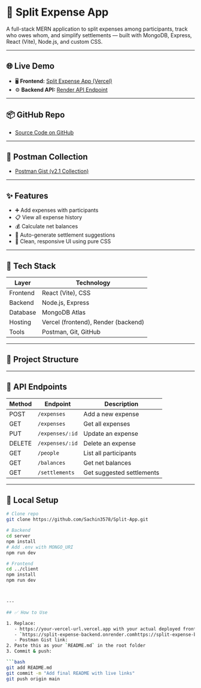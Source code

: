 # 💸 Split Expense App

A full-stack MERN application to split expenses among participants, track who owes whom, and simplify settlements — built with MongoDB, Express, React (Vite), Node.js, and custom CSS.

---

## 🌐 Live Demo

- 🖥️ **Frontend:** [Split Expense App (Vercel)](https://your-vercel-url.vercel.app)
- ⚙️ **Backend API:** [Render API Endpoint](https://your-render-url.onrender.com/expenses)

---

## 📦 GitHub Repo

- [Source Code on GitHub](https://github.com/Sachin3578/Split-App)

---

## 🧪 Postman Collection

- [Postman Gist (v2.1 Collection)](https://gist.github.com/your-postman-export-link)

---

## ✨ Features

- ➕ Add expenses with participants
- 📋 View all expense history
- 💰 Calculate net balances
- 🤝 Auto-generate settlement suggestions
- 🎨 Clean, responsive UI using pure CSS

---

## 🧱 Tech Stack

| Layer      | Technology            |
|------------|------------------------|
| Frontend   | React (Vite), CSS      |
| Backend    | Node.js, Express       |
| Database   | MongoDB Atlas          |
| Hosting    | Vercel (frontend), Render (backend) |
| Tools      | Postman, Git, GitHub   |

---

## 📁 Project Structure


---

## 🧪 API Endpoints

| Method | Endpoint           | Description                   |
|--------|--------------------|-------------------------------|
| POST   | `/expenses`        | Add a new expense             |
| GET    | `/expenses`        | Get all expenses              |
| PUT    | `/expenses/:id`    | Update an expense             |
| DELETE | `/expenses/:id`    | Delete an expense             |
| GET    | `/people`          | List all participants         |
| GET    | `/balances`        | Get net balances              |
| GET    | `/settlements`     | Get suggested settlements     |

---

## 🚀 Local Setup

```bash
# Clone repo
git clone https://github.com/Sachin3578/Split-App.git

# Backend
cd server
npm install
# Add .env with MONGO_URI
npm run dev

# Frontend
cd ../client
npm install
npm run dev



---

## ✅ How to Use

1. Replace:
   - https://your-vercel-url.vercel.app with your actual deployed frontend
   - `https://split-expense-backend.onrender.comhttps://split-expense-backend.onrender.com` with your live backend
   - Postman Gist link: 
2. Paste this as your `README.md` in the root folder
3. Commit & push:

```bash
git add README.md
git commit -m "Add final README with live links"
git push origin main
